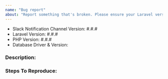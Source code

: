 ```yaml
---
name: "Bug report"
about: "Report something that's broken. Please ensure your Laravel version is still supported: https://laravel.com/docs/releases#support-policy"
---
```


<!-- DO NOT THROW THIS AWAY -->
<!-- Fill out the FULL versions with patch versions -->

- Slack Notification Channel Version: #.#.#
- Laravel Version: #.#.#
- PHP Version: #.#.#
- Database Driver & Version:

### Description:


### Steps To Reproduce:
